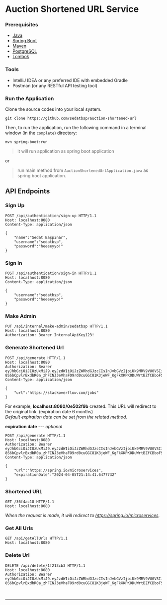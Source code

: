 # Auction Shortened URL Service

### Prerequisites
- [Java](https://dev.java/learn/)
- [Spring Boot](https://spring.io/projects/spring-boot)
- [Maven](https://maven.apache.org/)
- [PostgreSQL](https://www.postgresql.org/docs/)
- [Lombok](https://projectlombok.org/setup/maven)

### Tools
- IntelliJ IDEA or any preferred IDE with embedded Gradle
- Postman (or any RESTful API testing tool)

### Run the Application

Clone the source codes into your local system.

```
git clone https://github.com/sedatbsp/auction-shortened-url
```

Then, to run the application, run the following command in a terminal window (in the ``` complete ```) directory:

```
mvn spring-boot:run
```

>  it will run application as spring boot application

or
> run main method from `AuctionShortenedUrlApplication.java` as spring boot application.


## API Endpoints

### Sign Up

````
POST /api/authentication/sign-up HTTP/1.1
Host: localhost:8080
Content-Type: application/json

{
    "name":"Sedat Başpınar",
    "username":"sedatbsp",
    "password":"heeeeyyo!"
}
````

### Sign In

```` 
POST /api/authentication/sign-in HTTP/1.1
Host: localhost:8080
Content-Type: application/json

{
    "username":"sedatbsp",
    "password":"heeeeyyo!"
}
````

### Make Admin

````
PUT /api/internal/make-admin/sedatbsp HTTP/1.1
Host: localhost:8080
Authorization: Bearer InternalApiKey123!
````

### Generate Shortened Url

````
POST /api/generate HTTP/1.1
Host: localhost:8080
Authorization: Bearer eyJhbGciOiJIUzUxMiJ9.eyJzdWIiOiJzZWRhdGJzcCIsInJvbGVzIjoiUk9MRV9VU0VSIiwidXNlcklkIjozLCJleHAiOjE2MzM1NDMzOTl9.3XP-8S6bCpvlrBxdbR0a_zhFINJ3eVhaFO9rd0cuGGC81K3jeWF_KgFkXKPK0DuWrtBZfCBboFSPN_NLpoRoDw
Content-Type: application/json

{
    "url":"https://stackoverflow.com/jobs"
}
````
For example, **localhost:8080/0e502f9b** created. This URL will redirect to the original link. (expiration date 6 months)
<br>
*Default expiration date can be set from the related method.*

**expiration date** --- *optional*
````
POST /api/generate HTTP/1.1
Host: localhost:8080
Authorization: Bearer eyJhbGciOiJIUzUxMiJ9.eyJzdWIiOiJzZWRhdGJzcCIsInJvbGVzIjoiUk9MRV9VU0VSIiwidXNlcklkIjozLCJleHAiOjE2MzM1NDMzOTl9.3XP-8S6bCpvlrBxdbR0a_zhFINJ3eVhaFO9rd0cuGGC81K3jeWF_KgFkXKPK0DuWrtBZfCBboFSPN_NLpoRoDw
Content-Type: application/json

{
    "url":"https://spring.io/microservices",
    "expirationDate":"2024-04-05T21:14:41.6477732"
}
````

### Shortened URL

````
GET /36f4ac18 HTTP/1.1
Host: localhost:8080
````

*When the request is made, it will redirect to https://spring.io/microservices.*

### Get All Urls

````
GET /api/getAllUrls HTTP/1.1
Host: localhost:8080
````

### Delete Url

````
DELETE /api/delete/1f213cb3 HTTP/1.1
Host: localhost:8080
Authorization: Bearer eyJhbGciOiJIUzUxMiJ9.eyJzdWIiOiJzZWRhdGJzcCIsInJvbGVzIjoiUk9MRV9VU0VSIiwidXNlcklkIjozLCJleHAiOjE2MzM1NDMzOTl9.3XP-8S6bCpvlrBxdbR0a_zhFINJ3eVhaFO9rd0cuGGC81K3jeWF_KgFkXKPK0DuWrtBZfCBboFSPN_NLpoRoDw
````

<br>
<hr>